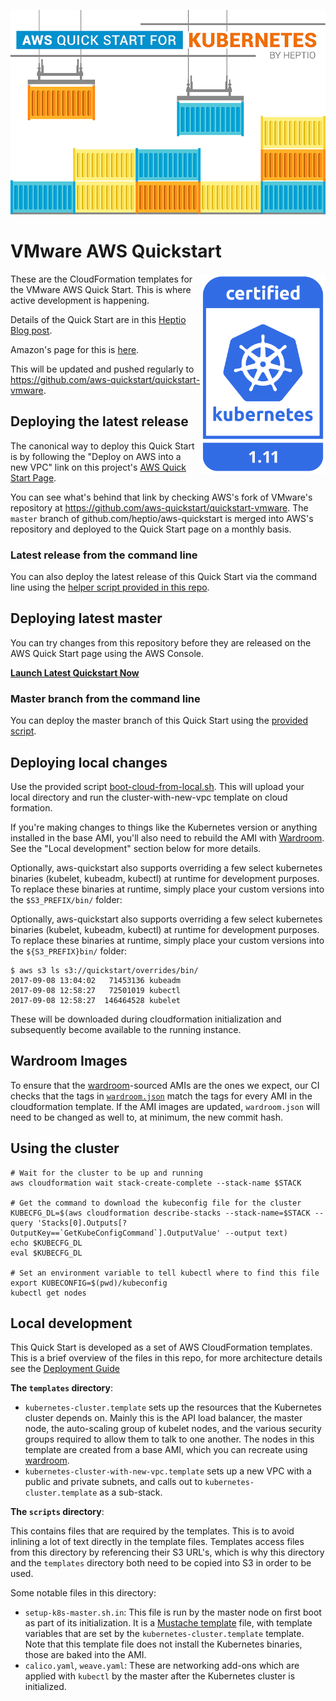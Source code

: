 ![AWS Quick Start for Kubernets](images/banner.jpg)

# VMware AWS Quickstart

[<img
src="https://raw.githubusercontent.com/cncf/artwork/master/kubernetes/certified-kubernetes/1.11/color/certified-kubernetes-1.11-color.png"
align="right" width="200px" alt="certified kubernetes 1.11">][certified] These
are the CloudFormation templates for the VMware AWS Quick Start.  This is where
active development is happening.

Details of the Quick Start are in this [Heptio Blog post][details].

Amazon's page for this is [here][amazon].

This will be updated and pushed regularly to
https://github.com/aws-quickstart/quickstart-vmware.

[certified]: https://github.com/cncf/k8s-conformance/tree/master/v1.10/heptio
[details]: https://blog.heptio.com/aws-quickstart-for-kubernetes-26ccaf7e1c8f#.aqb0bit5l
[amazon]: https://aws.amazon.com/quickstart/architecture/vmware-kubernetes/

## Deploying the latest release

The canonical way to deploy this Quick Start is by following the "Deploy on AWS
into a new VPC" link on this project's [AWS Quick Start Page][qs-arch].

[qs-arch]: https://aws.amazon.com/quickstart/architecture/vmware-kubernetes/

You can see what's behind that link by checking AWS's fork of VMware's
repository at https://github.com/aws-quickstart/quickstart-vmware.  The `master`
branch of github.com/heptio/aws-quickstart is merged into AWS's repository and
deployed to the Quick Start page on a monthly basis.

### Latest release from the command line

You can also deploy the latest release of this Quick Start via the command line
using the [helper script provided in this repo][deploy-published].

[deploy-published]: /bin/boot-latest-published.sh

## Deploying latest master

You can try changes from this repository before they are released on the AWS
Quick Start page using the AWS Console.

**[Launch Latest Quickstart Now][launch]**

[launch]: https://console.aws.amazon.com/cloudformation/home#/stacks/create/review?param_QSS3BucketName=vmware-aws-quickstart-test&param_QSS3KeyPrefix=vmware%2Fkubernetes%2Fmaster%2F&stackName=VMware-Kubernetes&templateURL=https:%2F%2Fvmware-aws-quickstart-test.s3.amazonaws.com%2Fvmware%2Fkubernetes%2Fmaster%2Ftemplates%2Fkubernetes-cluster-with-new-vpc.template

### Master branch from the command line

You can deploy the master branch of this Quick Start using the [provided
script][deploy-master].

[deploy-master]: /bin/boot-master-branch.sh

## Deploying local changes

Use the provided script [boot-cloud-from-local.sh][boot-local]. This will upload
your local directory and run the cluster-with-new-vpc template on cloud
formation.

[boot-local]: /bin/boot-cloud-from-local.sh

If you're making changes to things like the Kubernetes version or anything
installed in the base AMI, you'll also need to rebuild the AMI with
[Wardroom][wardroom].  See the "Local development" section below for more
details.

Optionally, aws-quickstart also supports overriding a few select kubernetes
binaries (kubelet, kubeadm, kubectl) at runtime for development purposes.  To
replace these binaries at runtime, simply place your custom versions into the
`$S3_PREFIX/bin/` folder:

Optionally, aws-quickstart also supports overriding a few select kubernetes binaries (kubelet, kubeadm, kubectl) at runtime for development purposes.  To replace these binaries at runtime, simply place your custom versions into the `${S3_PREFIX}bin/` folder:
```
$ aws s3 ls s3://quickstart/overrides/bin/
2017-09-08 13:04:02   71453136 kubeadm
2017-09-08 12:58:27   72501019 kubectl
2017-09-08 12:58:27  146464528 kubelet
```

These will be downloaded during cloudformation initialization and subsequently
become available to the running instance.

## Wardroom Images

To ensure that the [wardroom][wardroom]-sourced AMIs are the ones we expect, our
CI checks that the tags in [`wardroom.json`](wardroom.json) match the tags for
every AMI in the cloudformation template. If the AMI images are updated,
`wardroom.json` will need to be changed as well to, at minimum, the new commit
hash.

[wardroom]: https://github.com/heptiolabs/wardroom

## Using the cluster

```
# Wait for the cluster to be up and running
aws cloudformation wait stack-create-complete --stack-name $STACK

# Get the command to download the kubeconfig file for the cluster
KUBECFG_DL=$(aws cloudformation describe-stacks --stack-name=$STACK --query 'Stacks[0].Outputs[?OutputKey==`GetKubeConfigCommand`].OutputValue' --output text)
echo $KUBECFG_DL
eval $KUBECFG_DL

# Set an environment variable to tell kubectl where to find this file
export KUBECONFIG=$(pwd)/kubeconfig
kubectl get nodes
```

## Local development

This Quick Start is developed as a set of AWS CloudFormation templates. This is
a brief overview of the files in this repo, for more architecture details see
the [Deployment
Guide](https://s3.amazonaws.com/quickstart-reference/vmware/latest/doc/vmware-kubernetes-on-the-aws-cloud.pdf)

**The `templates` directory**:

- `kubernetes-cluster.template` sets up the resources that the Kubernetes
  cluster depends on. Mainly this is the API load balancer, the master node, the
  auto-scaling group of kubelet nodes, and the various security groups required
  to allow them to talk to one another. The nodes in this template are created
  from a base AMI, which you can recreate using [wardroom][wardroom].
- `kubernetes-cluster-with-new-vpc.template` sets up a new VPC with a public and
  private subnets, and calls out to `kubernetes-cluster.template` as a
  sub-stack.

**The `scripts` directory**:

This contains files that are required by the templates. This is to avoid
inlining a lot of text directly in the template files. Templates access files
from this directory by referencing their S3 URL's, which is why this directory
and the `templates` directory both need to be copied into S3 in order to be
used.

Some notable files in this directory:

- `setup-k8s-master.sh.in`: This file is run by the master node on first boot as
  part of its initialization. It is a [Mustache
  template](https://mustache.github.io/) file, with template variables that are
  set by the `kubernetes-cluster.template` template. Note that this template
  file does not install the Kubernetes binaries, those are baked into the AMI.
- `calico.yaml`, `weave.yaml`: These are networking add-ons which are applied
  with `kubectl` by the master after the Kubernetes cluster is initialized.


